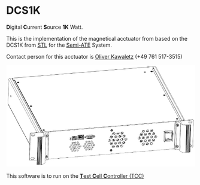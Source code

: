 # DCS1K

**D**igital **C**urrent **S**ource **1K** Watt.

This is the implementation of the magnetical acctuator from based on the DCS1K from [STL](http://www.stl-gmbh.de/) for the [Semi-ATE](https://github.com/Semi-ATE/Semi-ATE) System.

Contact person for this acctuator is [Oliver Kawaletz](mailto:Oliver.Kawaletz@Micronas.com?DCS1K)   (+49 761 517-3515)

![DCS1K](documentation/pictures/DCS1K.PNG)

This software is to run on the [**T**est **C**ell **C**ontroller (TCC)](https://github.com/Semi-ATE/TCC)

